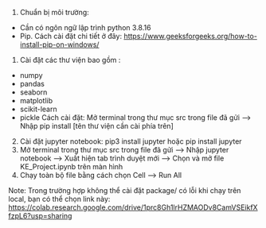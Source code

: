 1. Chuẩn bị môi trường: 
- Cần có ngôn ngữ lập trình python 3.8.16
- Pip. Cách cài đặt chi tiết ở đây: https://www.geeksforgeeks.org/how-to-install-pip-on-windows/
1. Cài đặt các thư viện bao gồm :
- numpy
- pandas 
- seaborn 
- matplotlib
- scikit-learn 
- pickle 
Cách cài đặt: Mở terminal trong thư mục src trong file đã gửi --> Nhập pip install [tên thư viện cần cài phía trên]
2. Cài đặt jupyter notebook:
pip3 install jupyter 
hoặc 
pip install jupyter 
3. Mở terminal trong thư mục src trong file đã gửi
--> Nhập jupyter notebook --> Xuất hiện tab trình duyệt mới --> Chọn và mở file KE_Project.ipynb trên màn hình 
4. Chạy toàn bộ file bằng cách chọn Cell --> Run All 

Note: Trong trường hợp không thể cài đặt package/ có lỗi khi chạy trên local, bạn có thể chọn link này:
https://colab.research.google.com/drive/1prc8Gh1lrHZMAODv8CamVSEikfXfzpL6?usp=sharing
